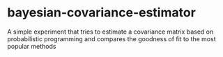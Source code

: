 # bayesian-covariance-estimator
A simple experiment that tries to estimate a covariance matrix based on probabilistic programming and compares the goodness of fit to the most popular methods
